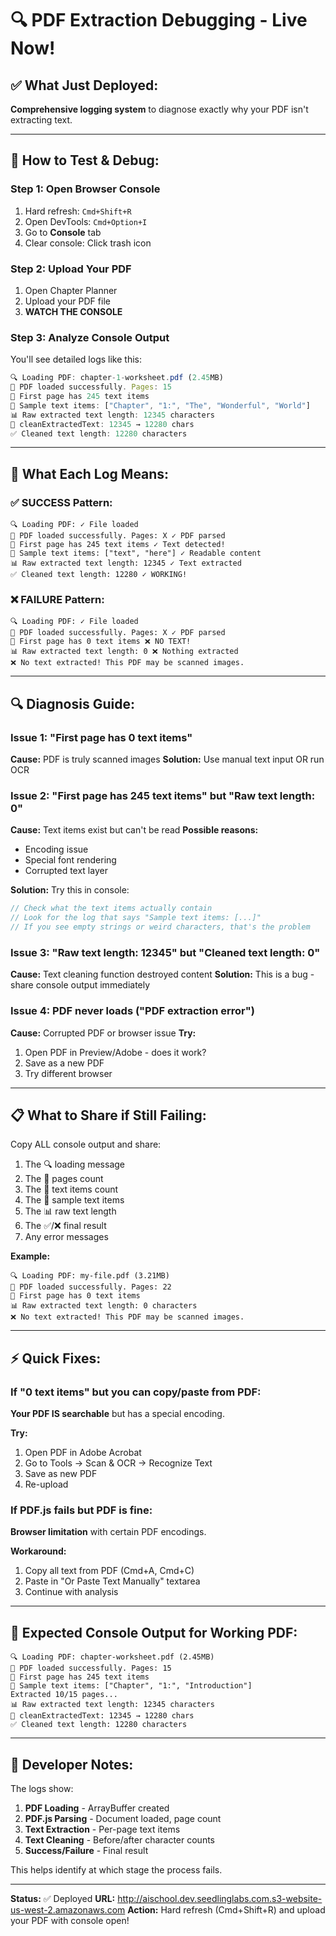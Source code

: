 # 🔍 PDF Extraction Debugging - Live Now!

## ✅ What Just Deployed:

**Comprehensive logging system** to diagnose exactly why your PDF isn't extracting text.

---

## 🧪 How to Test & Debug:

### Step 1: Open Browser Console
1. Hard refresh: `Cmd+Shift+R`
2. Open DevTools: `Cmd+Option+I`
3. Go to **Console** tab
4. Clear console: Click trash icon

### Step 2: Upload Your PDF
1. Open Chapter Planner
2. Upload your PDF file
3. **WATCH THE CONSOLE**

### Step 3: Analyze Console Output

You'll see detailed logs like this:

```javascript
🔍 Loading PDF: chapter-1-worksheet.pdf (2.45MB)
📖 PDF loaded successfully. Pages: 15
📄 First page has 245 text items
📝 Sample text items: ["Chapter", "1:", "The", "Wonderful", "World"]
📊 Raw extracted text length: 12345 characters
🧹 cleanExtractedText: 12345 → 12280 chars
✅ Cleaned text length: 12280 characters
```

---

## 🎯 What Each Log Means:

### ✅ **SUCCESS Pattern:**
```
🔍 Loading PDF: ✓ File loaded
📖 PDF loaded successfully. Pages: X ✓ PDF parsed
📄 First page has 245 text items ✓ Text detected!
📝 Sample text items: ["text", "here"] ✓ Readable content
📊 Raw extracted text length: 12345 ✓ Text extracted
✅ Cleaned text length: 12280 ✓ WORKING!
```

### ❌ **FAILURE Pattern:**
```
🔍 Loading PDF: ✓ File loaded
📖 PDF loaded successfully. Pages: X ✓ PDF parsed
📄 First page has 0 text items ❌ NO TEXT!
📊 Raw extracted text length: 0 ❌ Nothing extracted
❌ No text extracted! This PDF may be scanned images.
```

---

## 🔍 Diagnosis Guide:

### Issue 1: "First page has 0 text items"
**Cause:** PDF is truly scanned images
**Solution:** Use manual text input OR run OCR

### Issue 2: "First page has 245 text items" but "Raw text length: 0"
**Cause:** Text items exist but can't be read
**Possible reasons:**
- Encoding issue
- Special font rendering
- Corrupted text layer

**Solution:** Try this in console:
```javascript
// Check what the text items actually contain
// Look for the log that says "Sample text items: [...]"
// If you see empty strings or weird characters, that's the problem
```

### Issue 3: "Raw text length: 12345" but "Cleaned text length: 0"
**Cause:** Text cleaning function destroyed content
**Solution:** This is a bug - share console output immediately

### Issue 4: PDF never loads ("PDF extraction error")
**Cause:** Corrupted PDF or browser issue
**Try:**
1. Open PDF in Preview/Adobe - does it work?
2. Save as a new PDF
3. Try different browser

---

## 📋 What to Share if Still Failing:

Copy ALL console output and share:
1. The 🔍 loading message
2. The 📖 pages count
3. The 📄 text items count
4. The 📝 sample text items
5. The 📊 raw text length
6. The ✅/❌ final result
7. Any error messages

**Example:**
```
🔍 Loading PDF: my-file.pdf (3.21MB)
📖 PDF loaded successfully. Pages: 22
📄 First page has 0 text items
📊 Raw extracted text length: 0 characters
❌ No text extracted! This PDF may be scanned images.
```

---

## ⚡ Quick Fixes:

### If "0 text items" but you can copy/paste from PDF:
**Your PDF IS searchable** but has a special encoding.

**Try:**
1. Open PDF in Adobe Acrobat
2. Go to Tools → Scan & OCR → Recognize Text
3. Save as new PDF
4. Re-upload

### If PDF.js fails but PDF is fine:
**Browser limitation** with certain PDF encodings.

**Workaround:**
1. Copy all text from PDF (Cmd+A, Cmd+C)
2. Paste in "Or Paste Text Manually" textarea
3. Continue with analysis

---

## 🚀 Expected Console Output for Working PDF:

```
🔍 Loading PDF: chapter-worksheet.pdf (2.45MB)
📖 PDF loaded successfully. Pages: 15
📄 First page has 245 text items
📝 Sample text items: ["Chapter", "1:", "Introduction"]
Extracted 10/15 pages...
📊 Raw extracted text length: 12345 characters
🧹 cleanExtractedText: 12345 → 12280 chars
✅ Cleaned text length: 12280 characters
```

---

## 🔧 Developer Notes:

The logs show:
1. **PDF Loading** - ArrayBuffer created
2. **PDF.js Parsing** - Document loaded, page count
3. **Text Extraction** - Per-page text items
4. **Text Cleaning** - Before/after character counts
5. **Success/Failure** - Final result

This helps identify at which stage the process fails.

---

**Status:** ✅ Deployed
**URL:** http://aischool.dev.seedlinglabs.com.s3-website-us-west-2.amazonaws.com
**Action:** Hard refresh (Cmd+Shift+R) and upload your PDF with console open!
